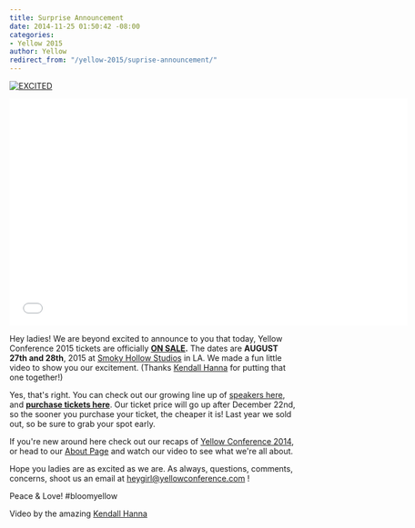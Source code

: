 ```yaml
---
title: Surprise Announcement
date: 2014-11-25 01:50:42 -08:00
categories:
- Yellow 2015
author: Yellow
redirect_from: "/yellow-2015/suprise-announcement/"
---
```


[![EXCITED](https://yellow-blog-images.imgix.net/2014/11/EXCITED.jpg)](https://yellow-blog-images.imgix.net/2014/11/EXCITED.jpg)

<iframe src="//player.vimeo.com/video/112790173" width="700" height="400" frameborder="0" webkitallowfullscreen="" mozallowfullscreen="" allowfullscreen=""></iframe>

Hey ladies! We are beyond excited to announce to you that today, Yellow Conference 2015 tickets are officially **[ON SALE](https://ti.to/yellowconference/yellow-conference-2015?release_id=f1esygsvj2a).** The dates are **AUGUST 27th and 28th**, 2015 at [Smoky Hollow Studios](http://smokyhollowstudios.com/) in LA. We made a fun little video to show you our excitement. (Thanks [Kendall Hanna](http://www.kendallhanna.com/) for putting that one together!)

Yes, that's right. You can check out our growing line up of [speakers here](http://yellowconference.com/home/2015-speakers/), and **[purchase tickets here](https://ti.to/yellowconference/yellow-conference-2015?release_id=f1esygsvj2a)**. Our ticket price will go up after December 22nd, so the sooner you purchase your ticket, the cheaper it is! Last year we sold out, so be sure to grab your spot early.

If you're new around here check out our recaps of [Yellow Conference 2014](http://yellowconference.com/category/yellow-2014/), or head to our [About Page](http://yellowconference.com/home/about-us/) and watch our video to see what we're all about.

Hope you ladies are as excited as we are. As always, questions, comments, concerns, shoot us an email at heygirl@yellowconference.com !

Peace & Love! #bloomyellow

Video by the amazing [Kendall Hanna](http://www.kendallhanna.com/)
